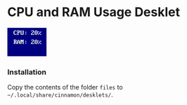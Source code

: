 # CPU and RAM Usage Desklet

![](screenshot.png?raw=true)

### Installation
Copy the contents of the folder `files` to `~/.local/share/cinnamon/desklets/`.
